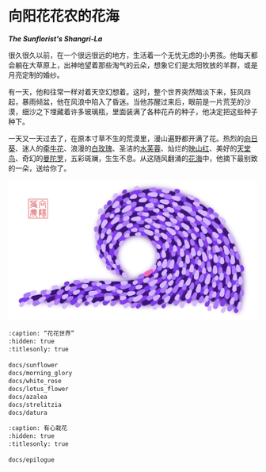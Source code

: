 <!-- Created by 向阳花花农 (The Sunflorist) on 2024-11-22. -->
<!-- The Sunflorist's Shangri-La © 2024 by The Sunflorist is licensed under CC BY-NC-SA 4.0, all rights reserved. -->

# 向阳花花农的花海

***The Sunflorist's Shangri-La***

很久很久以前，在一个很远很远的地方，生活着一个无忧无虑的小男孩。他每天都会躺在大草原上，出神地望着那些淘气的云朵，想象它们是太阳牧放的羊群，或是月亮定制的婚纱。

有一天，他和往常一样对着天空幻想着。这时，整个世界突然暗淡下来，狂风四起，暴雨倾盆，他在风浪中陷入了昏迷。当他苏醒过来后，眼前是一片荒芜的沙漠，细沙之下埋藏着许多玻璃瓶，里面装满了各种花卉的种子，他决定把这些种子种下。

一天又一天过去了，在原本寸草不生的荒漠里，漫山遍野都开满了花。热烈的[向日葵](./docs/sunflower)、迷人的[牵牛花](./docs/morning_glory)、浪漫的[白玫瑰](./docs/white_rose)、圣洁的[水芙蓉](./docs/lotus_flower)、灿烂的[映山红](./docs/azalea)、美好的[天堂鸟](./docs/strelitzia)、奇幻的[曼陀罗](./docs/datura)，五彩斑斓，生生不息。从这随风翻涌的[花海](https://t1.kugou.com/song.html?id=68tTJ5aCTV2)中，他摘下最别致的一朵，送给你了。

<img src="imgs/Wave.png" alt="Wave" class="bg-transparent align-center">

```{toctree}
:caption: “花花世界”
:hidden: true
:titlesonly: true

docs/sunflower
docs/morning_glory
docs/white_rose
docs/lotus_flower
docs/azalea
docs/strelitzia
docs/datura
```

```{toctree}
:caption: 有心栽花
:hidden: true
:titlesonly: true

docs/epilogue
```
